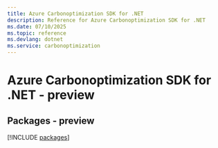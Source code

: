 ```yaml
---
title: Azure Carbonoptimization SDK for .NET
description: Reference for Azure Carbonoptimization SDK for .NET
ms.date: 07/10/2025
ms.topic: reference
ms.devlang: dotnet
ms.service: carbonoptimization
---
```

# Azure Carbonoptimization SDK for .NET - preview
## Packages - preview
[!INCLUDE [packages](carbonoptimization-index.md)]